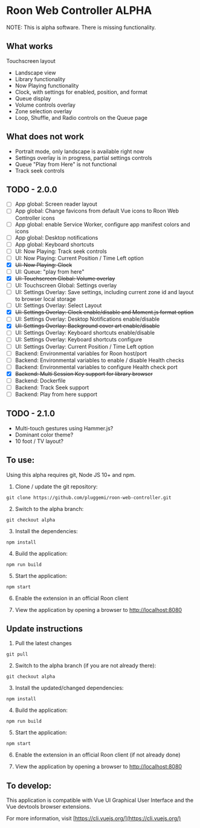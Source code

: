 # Roon Web Controller ALPHA

NOTE: This is alpha software. There is missing functionality.

## What works

Touchscreen layout
- Landscape view
- Library functionality
- Now Playing functionality
- Clock, with settings for enabled, position, and format
- Queue display
- Volume controls overlay
- Zone selection overlay
- Loop, Shuffle, and Radio controls on the Queue page

## What does not work

- Portrait mode, only landscape is available right now
- Settings overlay is in progress, partial settings controls
- Queue "Play from Here" is not functional
- Track seek controls

## TODO - 2.0.0

- [ ] App global: Screen reader layout
- [ ] App global: Change favicons from default Vue icons to Roon Web Controller icons
- [ ] App global: enable Service Worker, configure app manifest colors and icons
- [ ] App global: Desktop notifications
- [ ] App global: Keyboard shortcuts
- [ ] UI: Now Playing: Track seek controls
- [ ] UI: Now Playing: Current Position / Time Left option
- [x] ~~UI: Now Playing: Clock~~
- [ ] UI: Queue: "play from here"
- [x] ~~UI: Touchscreen Global: Volume overlay~~
- [ ] UI: Touchscreen Global: Settings overlay
- [ ] UI: Settings Overlay: Save settings, including current zone id and layout to browser local storage
- [ ] UI: Settings Overlay: Select Layout
- [x] ~~UI: Settings Overlay: Clock enable/disable and Moment.js format option~~
- [ ] UI: Settings Overlay: Desktop Notifications enable/disable
- [x] ~~UI: Settings Overlay: Background cover art enable/disable~~
- [ ] UI: Settings Overlay: Keyboard shortcuts enable/disable
- [ ] UI: Settings Overlay: Keyboard shortcuts configure
- [ ] UI: Settings Overlay: Current Position / Time Left option
- [ ] Backend: Environmental variables for Roon host/port
- [ ] Backend: Environmental variables to enable / disable Health checks
- [ ] Backend: Environmental variables to configure Health check port
- [x] ~~Backend: Multi Session Key support for library browser~~
- [ ] Backend: Dockerfile
- [ ] Backend: Track Seek support
- [ ] Backend: Play from here support

## TODO - 2.1.0

- Multi-touch gestures using Hammer.js?
- Dominant color theme?
- 10 foot / TV layout?

## To use:

Using this alpha requires git, Node JS 10+ and npm.

1. Clone / update the git repository:

`git clone https://github.com/pluggemi/roon-web-controller.git`

2. Switch to the alpha branch:

`git checkout alpha`

3. Install the dependencies:

`npm install`

4. Build the application:

`npm run build`

5. Start the application:

`npm start`

6. Enable the extension in an official Roon client

7. View the application by opening a browser to [http://localhost:8080](http://localhost:8080)

## Update instructions
1. Pull the latest changes

  `git pull`

  2. Switch to the alpha branch (if you are not already there):

  `git checkout alpha`

  3. Install the updated/changed dependencies:

  `npm install`

  4. Build the application:

  `npm run build`

  5. Start the application:

  `npm start`

  6. Enable the extension in an official Roon client (if not already done)

  7. View the application by opening a browser to [http://localhost:8080](http://localhost:8080)

## To develop:

This application is compatible with Vue UI Graphical User Interface and the Vue devtools browser extensions.

For more information, visit [https://cli.vuejs.org/](https://cli.vuejs.org/)
